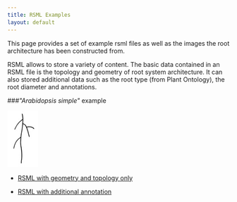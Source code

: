 ```yaml
---
title: RSML Examples
layout: default
---
```


This page provides a set of example rsml files as well as the images the root architecture has been constructed from.

RSML allows to store a variety of content. The basic data contained in an RSML file is the topology and geometry of root system architecture. It can also stored additional data such as the root type (from Plant Ontology), the root diameter and annotations.

###*"Arabidopsis simple"* example

[![arabidopsis-simple](images/examples/arabidopsis_simple_tb.jpg)](images/examples/arabidopsis_simple.tif)
  - [RSML with geometry and topology only](images/examples/arabidopsis_simple.rsml)
  
  - [RSML with additional annotation](images/examples/arabidopsis_simple_annotation.rsml)
